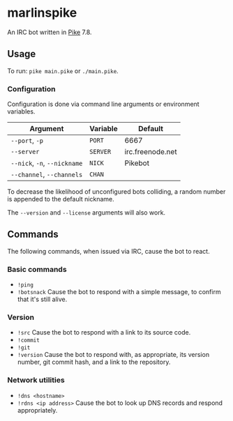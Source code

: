 # marlinspike
An IRC bot written in [Pike](http://pike.lysator.liu.se/) 7.8.

## Usage
To run: `pike main.pike` or `./main.pike`.

### Configuration
Configuration is done via command line arguments or environment variables.

| Argument                    | Variable | Default          |
|-----------------------------|----------|------------------|
|`--port`, `-p`               | `PORT`   | 6667             |
|`--server`                   | `SERVER` | irc.freenode.net |
|`--nick`, `-n`, `--nickname` | `NICK`   | Pikebot          |
|`--channel`, `--channels`    | `CHAN`   |                  |

To decrease the likelihood of unconfigured bots colliding, a random number is
appended to the default nickname.

The `--version` and `--license` arguments will also work.

## Commands
The following commands, when issued via IRC, cause the bot to react.

### Basic commands
* `!ping`
* `!botsnack`
Cause the bot to respond with a simple message, to confirm that it's still alive.

### Version
* `!src`
Cause the bot to respond with a link to its source code.
* `!commit`
* `!git`
* `!version`
Cause the bot to respond with, as appropriate, its version number, git commit hash, and a link to the repository.
### Network utilities
* `!dns <hostname>`
* `!rdns <ip address>`
Cause the bot to look up DNS records and respond appropriately.
